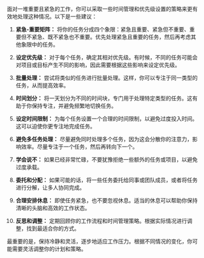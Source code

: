 面对一堆重要且紧急的工作，你可以采取一些时间管理和优先级设置的策略来更有效地处理这种情况。以下是一些建议：

1. **紧急-重要矩阵：** 将你的任务分成四个象限：紧急且重要、紧急但不重要、重要但不紧急、既不紧急也不重要。优先处理紧急且重要的任务，然后再考虑其他象限中的任务。

2. **设定优先级：** 对于每个任务，确定其相对优先级。有时候，不同的任务可能会对项目或目标产生不同的影响，因此需要根据这些影响来设定优先级。

3. **批量处理：** 尝试将类似的任务进行批量处理。这样，你可以专注于同一类型的任务，从而提高效率。

4. **时间划分：** 将一天划分为不同的时间块，专门用于处理特定类型的任务。这有助于你保持专注，并避免频繁地切换任务。

5. **设定时间限制：** 为每个任务设置一个合理的时间限制，以避免过度投入时间。这可以迫使你更专注地完成任务。

6. **避免多任务处理：** 尽量避免同时处理多个任务，因为这会分散你的注意力，影响效率。尽量专注于一个任务，然后再转向下一个。

7. **学会说不：** 如果已经非常忙碌，不要犹豫拒绝一些额外的任务或项目，以避免过度承载。

8. **委托和分配：** 如果可能的话，将一些任务委托给同事或团队成员，或者将任务进行分解，让多人协同完成。

9. **合理安排休息：** 即使任务紧急，也不要忽视休息。适当的休息可以帮助你保持清晰的头脑和高效的工作状态。

10. **反思和调整：** 定期回顾你的工作流程和时间管理策略。根据实际情况进行调整，找到最适合你的方式。

最重要的是，保持冷静和灵活，逐步地适应工作压力。根据不同情况的变化，你可能需要灵活调整你的计划和策略。